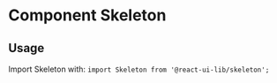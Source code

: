 # Component Skeleton

## Usage

Import Skeleton with: `import Skeleton from '@react-ui-lib/skeleton';`
